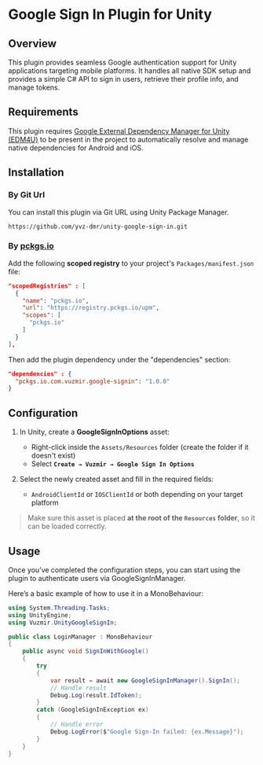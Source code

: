 # Google Sign In Plugin for Unity

## Overview
This plugin provides seamless Google authentication support for Unity applications targeting mobile platforms. It handles all native SDK setup and provides a simple C# API to sign in users, retrieve their profile info, and manage tokens.

## Requirements

This plugin requires [Google External Dependency Manager for Unity (EDM4U)](https://github.com/googlesamples/unity-jar-resolver) to be present in the project to automatically resolve and manage native dependencies for Android and iOS.

## Installation

### By Git Url
You can install this plugin via Git URL using Unity Package Manager.

```
https://github.com/yvz-dmr/unity-google-sign-in.git
```

### By [pckgs.io](https://pckgs.io)

Add the following **scoped registry** to your project's `Packages/manifest.json` file:

```json
"scopedRegistries" : [
  {
    "name": "pckgs.io",
    "url": "https://registry.pckgs.io/upm",
    "scopes": [
      "pckgs.io"
    ]
  }
],
```

Then add the plugin dependency under the "dependencies" section:

```json
"dependencies" : {
  "pckgs.io.com.vuzmir.google-signin": "1.0.0"
}
```

## Configuration

1. In Unity, create a **GoogleSignInOptions** asset:
   - Right-click inside the `Assets/Resources` folder (create the folder if it doesn't exist)
   - Select **`Create → Vuzmir → Google Sign In Options`**

2. Select the newly created asset and fill in the required fields:
   - `AndroidClientId` or `IOSClientId` or both depending on your target platform

> Make sure this asset is placed **at the root of the `Resources` folder**, so it can be loaded correctly.

## Usage

Once you’ve completed the configuration steps, you can start using the plugin to authenticate users via GoogleSignInManager.

Here’s a basic example of how to use it in a MonoBehaviour:

```csharp
using System.Threading.Tasks;
using UnityEngine;
using Vuzmir.UnityGoogleSignIn;

public class LoginManager : MonoBehaviour
{
    public async void SignInWithGoogle()
    {
        try
        {
            var result = await new GoogleSignInManager().SignIn();
            // Handle result
            Debug.Log(result.IdToken);
        }
        catch (GoogleSignInException ex)
        {
            // Handle error
            Debug.LogError($"Google Sign-In failed: {ex.Message}");
        }
    }
}
```